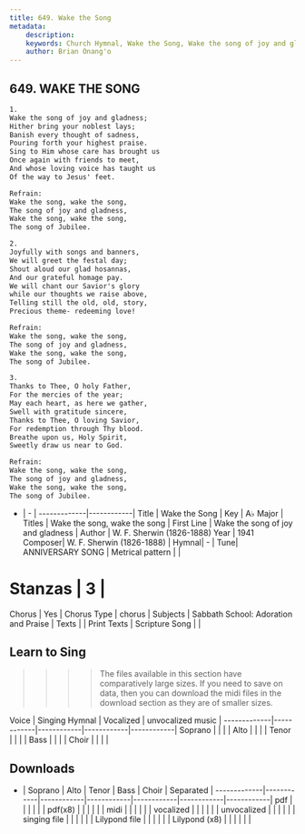 ```yaml
---
title: 649. Wake the Song
metadata:
    description: 
    keywords: Church Hymnal, Wake the Song, Wake the song of joy and gladness, Wake the song, wake the song
    author: Brian Onang'o
---
```



## 649. WAKE THE SONG

```txt
1.
Wake the song of joy and gladness;
Hither bring your noblest lays;
Banish every thought of sadness,
Pouring forth your highest praise.
Sing to Him whose care has brought us
Once again with friends to meet,
And whose loving voice has taught us
Of the way to Jesus' feet.

Refrain:
Wake the song, wake the song,
The song of joy and gladness,
Wake the song, wake the song,
The song of Jubilee.

2.
Joyfully with songs and banners,
We will greet the festal day;
Shout aloud our glad hosannas,
And our grateful homage pay.
We will chant our Savior's glory
while our thoughts we raise above,
Telling still the old, old, story,
Precious theme- redeeming love!

Refrain:
Wake the song, wake the song,
The song of joy and gladness,
Wake the song, wake the song,
The song of Jubilee.

3.
Thanks to Thee, O holy Father,
For the mercies of the year;
May each heart, as here we gather,
Swell with gratitude sincere,
Thanks to Thee, O loving Savior,
For redemption through Thy blood.
Breathe upon us, Holy Spirit,
Sweetly draw us near to God.

Refrain:
Wake the song, wake the song,
The song of joy and gladness,
Wake the song, wake the song,
The song of Jubilee.

```

- |   -  |
-------------|------------|
Title | Wake the Song |
Key | A♭ Major |
Titles | Wake the song, wake the song |
First Line | Wake the song of joy and gladness |
Author | W. F. Sherwin (1826-1888)
Year | 1941
Composer| W. F. Sherwin (1826-1888) |
Hymnal|  - |
Tune| ANNIVERSARY SONG  |
Metrical pattern | |
# Stanzas | 3 |
Chorus | Yes |
Chorus Type | chorus |
Subjects | Sabbath School: Adoration and Praise |
Texts |  |
Print Texts | 
Scripture Song |  |
  
## Learn to Sing

>>>> The files available in this section have comparatively large sizes. If you need to save on data, then you can download the midi files in the download section as they are of smaller sizes.

Voice |  Singing Hymnal | Vocalized | unvocalized music |
-------------|------------|------------|------------|------------|
Soprano | | | |
Alto | | | |
Tenor | | | |
Bass | | | |
Choir | | | |

## Downloads

- |  Soprano | Alto | Tenor | Bass | Choir | Separated |
-------------|------------|------------|------------|------------|------------|------------|
pdf | | | | | |
pdf(x8) | | | | | |
midi | | | | | |
vocalized | | | | | |
unvocalized | | | | | |
singing file | | | | | |
Lilypond file | | | | | |
Lilypond (x8) | | | | | |
  